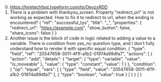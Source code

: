 0. https://hiretechfast.typeform.com/to/OevzxRDD
1. There is a problem with thankyou_screen. Property "redirect_url" is not working as expected. 
  How to fix it to redirect to url, when the ending is encountered?
  {
            "ref": "successful_tys",
            "title": "_",
            "properties": {
                "redirect_url": "https://example.com",
                "show_button": false,
                "share_icons": false
            }
        }
2. Another issue is the block of code in logic related to adding a value to a variable. There is condition from yes_no question type, and
  I don't fully understand how to render it with specific equal condition.
  {
            "type": "field",
            "ref": "20547658-3011-4f1f-a1b2-01974a99dfa7",
            "actions": [
                {
                    "action": "add",
                    "details": {
                        "target": {
                            "type": "variable",
                            "value": "is_moveable"
                        },
                        "value": {
                            "type": "constant",
                            "value": 1
                        }
                    },
                    "condition": {
                        "op": "equal",
                        "vars": [
                            {
                                "type": "field",
                                "value": "20547658-3011-4f1f-a1b2-01974a99dfa7"
                            },
                            {
                                "type": "boolean",
                                "value": true
                            }
                        ]
                    }
                }
            ]
        }
